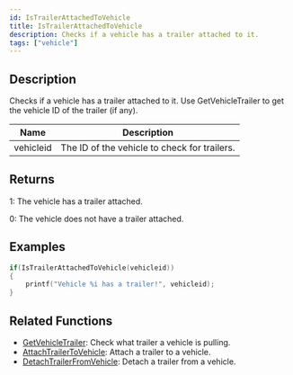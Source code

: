 ```yaml
---
id: IsTrailerAttachedToVehicle
title: IsTrailerAttachedToVehicle
description: Checks if a vehicle has a trailer attached to it.
tags: ["vehicle"]
---
```


## Description

Checks if a vehicle has a trailer attached to it. Use GetVehicleTrailer to get the vehicle ID of the trailer (if any).

| Name      | Description                                  |
| --------- | -------------------------------------------- |
| vehicleid | The ID of the vehicle to check for trailers. |

## Returns

1: The vehicle has a trailer attached.

0: The vehicle does not have a trailer attached.

## Examples

```c
if(IsTrailerAttachedToVehicle(vehicleid))
{
    printf("Vehicle %i has a trailer!", vehicleid);
}
```

## Related Functions

- [GetVehicleTrailer](../../scripting/functions/GetVehicleTrailer.md): Check what trailer a vehicle is pulling.
- [AttachTrailerToVehicle](../../scripting/functions/AttachTrailerToVehicle.md): Attach a trailer to a vehicle.
- [DetachTrailerFromVehicle](../../scripting/functions/DetachTrailerFromVehicle.md): Detach a trailer from a vehicle.
